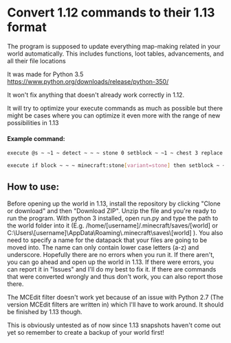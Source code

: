 # Convert 1.12 commands to their 1.13 format

The program is supposed to update everything map-making related in your world automatically. This includes functions, loot tables, advancements, and all their file locations

It was made for Python 3.5 https://www.python.org/downloads/release/python-350/

It won't fix anything that doesn't already work correctly in 1.12.

It will try to optimize your execute commands as much as possible but there might be cases where you can optimize it even more with the range of new possibilities in 1.13

#### Example command:

```sh
execute @s ~ ~1 ~ detect ~ ~ ~ stone 0 setblock ~ ~1 ~ chest 3 replace {LootTable:"loot:chest"}
```

```sh
execute if block ~ ~ ~ minecraft:stone[variant=stone] then setblock ~ ~1 ~ minecraft:chest[facing=south]{LootTable:"demo:loot_tables/loot/chest"} replace
```

## How to use:

Before opening up the world in 1.13, install the repository by clicking "Clone or download" and then "Download ZIP". Unzip the file and you're ready to run the program. With python 3 installed, open run.py and type the path to the world folder into it (E.g. /home/[username]/.minecraft/saves/[world] or C:\Users\\[username]\AppData\Roaming\\.minecraft\saves\\[world] ). You also need to specify a name for the datapack that your files are going to be moved into. The name can only contain lower case letters (a-z) and underscore. Hopefully there are no errors when you run it. If there aren't, you can go ahead and open up the world in 1.13. If there were errors, you can report it in "Issues" and I'll do my best to fix it. If there are commands that were converted wrongly and thus don't work, you can also report those there.

The MCEdit filter doesn't work yet because of an issue with Python 2.7 (The version MCEdit filters are written in) which I'll have to work around. It should be finished by 1.13 though.


This is obviously untested as of now since 1.13 snapshots haven't come out yet so remember to create a backup of your world first!
